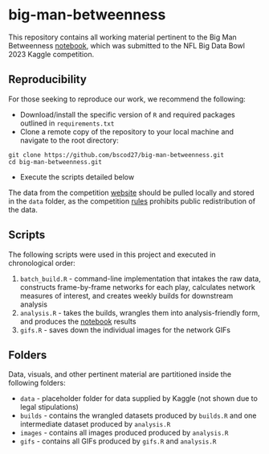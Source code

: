 # big-man-betweenness
This repository contains all working material pertinent to the Big Man Betweenness [notebook](https://www.kaggle.com/code/brunoscodari/big-man-betweenness-bmb), which was submitted to the NFL Big Data Bowl 2023 Kaggle competition. 

## Reproducibility
For those seeking to reproduce our work, we recommend the following: 
- Download/install the specific version of `R` and required packages outlined in `requirements.txt`
- Clone a remote copy of the repository to your local machine and navigate to the root directory:
```
git clone https://github.com/bscod27/big-man-betweenness.git
cd big-man-betweenness.git
``` 
- Execute the scripts detailed below

The data from the competition [website](https://www.kaggle.com/competitions/nfl-big-data-bowl-2023/data) should be pulled locally and stored in the `data` folder, as the competition [rules](https://www.kaggle.com/competitions/nfl-big-data-bowl-2023/rules) prohibits public redistribution of the data.

## Scripts
The following scripts were used in this project and executed in chronological order: 
1. `batch_build.R` - command-line implementation that intakes the raw data, constructs frame-by-frame networks for each play, calculates network measures of interest, and creates weekly builds for downstream analysis 
2. `analysis.R` - takes the builds, wrangles them into analysis-friendly form, and produces the [notebook](https://www.kaggle.com/code/brunoscodari/big-man-betweenness-bmb) results
3. `gifs.R` - saves down the individual images for the network GIFs

## Folders
Data, visuals, and other pertinent material are partitioned inside the following folders:
- `data` - placeholder folder for data supplied by Kaggle (not shown due to legal stipulations)
- `builds` - contains the wrangled datasets produced by `builds.R` and one intermediate dataset produced by `analysis.R`
- `images` - contains all images produced produced by `analysis.R` 
- `gifs` - contains all GIFs produced by `gifs.R` and `analysis.R`
